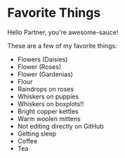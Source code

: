 # Favorite Things

Hello Partner, you're awesome-sauce!

These are a few of my favorite things:

- Flowers (Daisies)
- Flower (Roses)
- Flower (Gardenias)
- Flour
- Raindrops on roses
- Whiskers on puppies
- Whiskers on boxplots!!
- Bright copper kettles
- Warm woolen mittens
- Not editing directly on GitHub
- Getting sleep
- Coffee
- Tea
